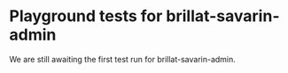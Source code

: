 # Playground tests for brillat-savarin-admin
We are still awaiting the first test run for brillat-savarin-admin.
